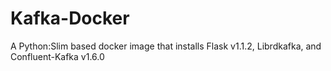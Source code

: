 # Kafka-Docker
A Python:Slim based docker image that installs Flask v1.1.2, Librdkafka, and Confluent-Kafka v1.6.0
